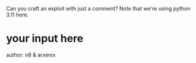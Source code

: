 Can you craft an exploit with just a comment? Note that we're using python 3.11 here.

# your input here

author: n8 & arxenix
